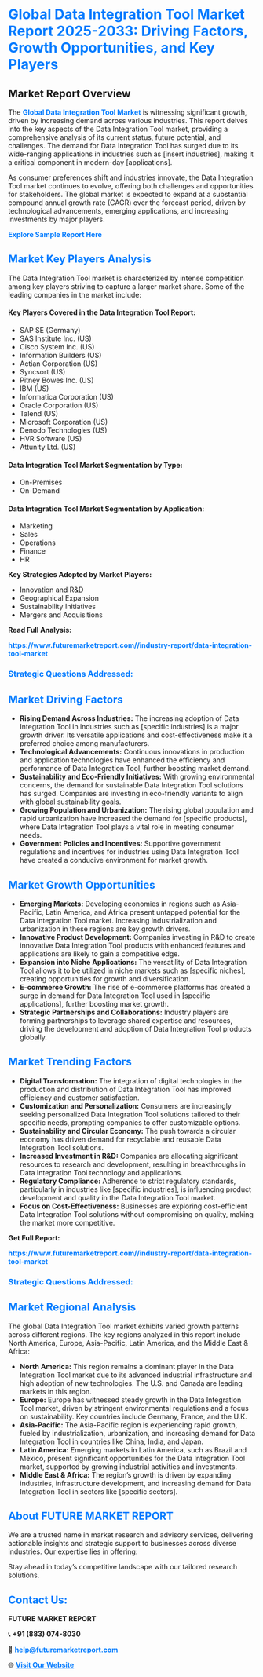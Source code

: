 <h1 style="color: #007BFF;">Global Data Integration Tool Market Report 2025-2033: Driving Factors, Growth Opportunities, and Key Players</h1>

<section id="overview">
<h2>Market Report Overview</h2>
<p>The <a href="https://www.futuremarketreport.com//industry-report/data-integration-tool-market" style="color: #007BFF; text-decoration: none;"><strong>Global Data Integration Tool Market</strong></a> is witnessing significant growth, driven by increasing demand across various industries. This report delves into the key aspects of the Data Integration Tool market, providing a comprehensive analysis of its current status, future potential, and challenges. The demand for Data Integration Tool has surged due to its wide-ranging applications in industries such as [insert industries], making it a critical component in modern-day [applications].</p>
<p>As consumer preferences shift and industries innovate, the Data Integration Tool market continues to evolve, offering both challenges and opportunities for stakeholders. The global market is expected to expand at a substantial compound annual growth rate (CAGR) over the forecast period, driven by technological advancements, emerging applications, and increasing investments by major players.</p>
</section>

<section id="overview">
<p><a href="https://www.futuremarketreport.com//request-sample/reportId=53582" style="color: #007BFF; text-decoration: none;"><strong>Explore Sample Report Here</strong></a></p>
</section>

<section id="key-players">
<h2 style="color: #007BFF;">Market Key Players Analysis</h2>
<p>The Data Integration Tool market is characterized by intense competition among key players striving to capture a larger market share. Some of the leading companies in the market include:</p>
<h4>Key Players Covered in the Data Integration Tool Report:</h4>
<ul><li>SAP SE (Germany)</li><li>SAS Institute Inc. (US)</li><li>Cisco System Inc. (US)</li><li>Information Builders (US)</li><li>Actian Corporation (US)</li><li>Syncsort (US)</li><li>Pitney Bowes Inc. (US)</li><li>IBM (US)</li><li>Informatica Corporation (US)</li><li>Oracle Corporation (US)</li><li>Talend (US)</li><li>Microsoft Corporation (US)</li><li>Denodo Technologies (US)</li><li>HVR Software (US)</li><li>Attunity Ltd. (US)</li></ul>
<h4>Data Integration Tool Market Segmentation by Type:</h4>
<ul><li>On-Premises</li><li>On-Demand</li></ul>

<h4>Data Integration Tool Market Segmentation by Application:</h4>
<ul><li>Marketing</li><li>Sales</li><li>Operations</li><li>Finance</li><li>HR</li></ul>
<p><strong>Key Strategies Adopted by Market Players:</strong></p>
<ul>
<li>Innovation and R&D</li>
<li>Geographical Expansion</li>
<li>Sustainability Initiatives</li>
<li>Mergers and Acquisitions</li>
</ul>
</section>

<section>
<p><strong>Read Full Analysis: </strong></p><a href="https://www.futuremarketreport.com//industry-report/data-integration-tool-market" style="color: #007BFF; text-decoration: none;"><strong>https://www.futuremarketreport.com//industry-report/data-integration-tool-market</strong></a>
<h3 style="color: #007BFF;">Strategic Questions Addressed:</h3>
</section>

<section id="driving-factors">
<h2 style="color: #007BFF;">Market Driving Factors</h2>
<ul>
<li><strong>Rising Demand Across Industries:</strong> The increasing adoption of Data Integration Tool in industries such as [specific industries] is a major growth driver. Its versatile applications and cost-effectiveness make it a preferred choice among manufacturers.</li>
<li><strong>Technological Advancements:</strong> Continuous innovations in production and application technologies have enhanced the efficiency and performance of Data Integration Tool, further boosting market demand.</li>
<li><strong>Sustainability and Eco-Friendly Initiatives:</strong> With growing environmental concerns, the demand for sustainable Data Integration Tool solutions has surged. Companies are investing in eco-friendly variants to align with global sustainability goals.</li>
<li><strong>Growing Population and Urbanization:</strong> The rising global population and rapid urbanization have increased the demand for [specific products], where Data Integration Tool plays a vital role in meeting consumer needs.</li>
<li><strong>Government Policies and Incentives:</strong> Supportive government regulations and incentives for industries using Data Integration Tool have created a conducive environment for market growth.</li>
</ul>
</section>

<section id="growth-opportunities">
<h2 style="color: #007BFF;">Market Growth Opportunities</h2>
<ul>
<li><strong>Emerging Markets:</strong> Developing economies in regions such as Asia-Pacific, Latin America, and Africa present untapped potential for the Data Integration Tool market. Increasing industrialization and urbanization in these regions are key growth drivers.</li>
<li><strong>Innovative Product Development:</strong> Companies investing in R&D to create innovative Data Integration Tool products with enhanced features and applications are likely to gain a competitive edge.</li>
<li><strong>Expansion into Niche Applications:</strong> The versatility of Data Integration Tool allows it to be utilized in niche markets such as [specific niches], creating opportunities for growth and diversification.</li>
<li><strong>E-commerce Growth:</strong> The rise of e-commerce platforms has created a surge in demand for Data Integration Tool used in [specific applications], further boosting market growth.</li>
<li><strong>Strategic Partnerships and Collaborations:</strong> Industry players are forming partnerships to leverage shared expertise and resources, driving the development and adoption of Data Integration Tool products globally.</li>
</ul>
</section>

<section id="trending-factors">
<h2 style="color: #007BFF;">Market Trending Factors</h2>
<ul>
<li><strong>Digital Transformation:</strong> The integration of digital technologies in the production and distribution of Data Integration Tool has improved efficiency and customer satisfaction.</li>
<li><strong>Customization and Personalization:</strong> Consumers are increasingly seeking personalized Data Integration Tool solutions tailored to their specific needs, prompting companies to offer customizable options.</li>
<li><strong>Sustainability and Circular Economy:</strong> The push towards a circular economy has driven demand for recyclable and reusable Data Integration Tool solutions.</li>
<li><strong>Increased Investment in R&D:</strong> Companies are allocating significant resources to research and development, resulting in breakthroughs in Data Integration Tool technology and applications.</li>
<li><strong>Regulatory Compliance:</strong> Adherence to strict regulatory standards, particularly in industries like [specific industries], is influencing product development and quality in the Data Integration Tool market.</li>
<li><strong>Focus on Cost-Effectiveness:</strong> Businesses are exploring cost-efficient Data Integration Tool solutions without compromising on quality, making the market more competitive.</li>
</ul>
</section>

<section>
<p><strong>Get Full Report: </strong></p><a href="https://www.futuremarketreport.com//industry-report/data-integration-tool-market" style="color: #007BFF; text-decoration: none;"><strong>https://www.futuremarketreport.com//industry-report/data-integration-tool-market</strong></a>
<h3 style="color: #007BFF;">Strategic Questions Addressed:</h3>
</section>


<section id="regional-analysis">
<h2 style="color: #007BFF;">Market Regional Analysis</h2>
<p>The global Data Integration Tool market exhibits varied growth patterns across different regions. The key regions analyzed in this report include North America, Europe, Asia-Pacific, Latin America, and the Middle East & Africa:</p>
<ul>
<li><strong>North America:</strong> This region remains a dominant player in the Data Integration Tool market due to its advanced industrial infrastructure and high adoption of new technologies. The U.S. and Canada are leading markets in this region.</li>
<li><strong>Europe:</strong> Europe has witnessed steady growth in the Data Integration Tool market, driven by stringent environmental regulations and a focus on sustainability. Key countries include Germany, France, and the U.K.</li>
<li><strong>Asia-Pacific:</strong> The Asia-Pacific region is experiencing rapid growth, fueled by industrialization, urbanization, and increasing demand for Data Integration Tool in countries like China, India, and Japan.</li>
<li><strong>Latin America:</strong> Emerging markets in Latin America, such as Brazil and Mexico, present significant opportunities for the Data Integration Tool market, supported by growing industrial activities and investments.</li>
<li><strong>Middle East & Africa:</strong> The region’s growth is driven by expanding industries, infrastructure development, and increasing demand for Data Integration Tool in sectors like [specific sectors].</li>
</ul>
</section>

<footer>
<h2 style="color: #007BFF;">About FUTURE MARKET REPORT</h2>
<p>We are a trusted name in market research and advisory services, delivering actionable insights and strategic support to businesses across diverse industries. Our expertise lies in offering:</p>

<p>Stay ahead in today’s competitive landscape with our tailored research solutions.</p>

<h2 style="color: #007BFF;">Contact Us:</h2>
<p><strong>FUTURE MARKET REPORT</strong></p>
<p>📞 <strong>+91 (883) 074-8030</strong></p>
<p>📧 <strong><a href="mailto:help@futuremarketreport.com" style="color: #007BFF;">help@futuremarketreport.com</a></strong></p>
<p>🌐 <strong><a href="https://www.futuremarketreport.com/" style="color: #007BFF;">Visit Our Website</a></strong></p>
</footer>